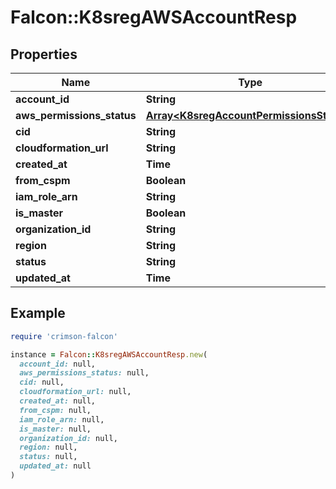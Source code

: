 # Falcon::K8sregAWSAccountResp

## Properties

| Name | Type | Description | Notes |
| ---- | ---- | ----------- | ----- |
| **account_id** | **String** |  |  |
| **aws_permissions_status** | [**Array&lt;K8sregAccountPermissionsStatus&gt;**](K8sregAccountPermissionsStatus.md) |  |  |
| **cid** | **String** |  |  |
| **cloudformation_url** | **String** |  | [optional] |
| **created_at** | **Time** |  |  |
| **from_cspm** | **Boolean** |  |  |
| **iam_role_arn** | **String** |  |  |
| **is_master** | **Boolean** |  |  |
| **organization_id** | **String** |  | [optional] |
| **region** | **String** |  | [optional] |
| **status** | **String** |  |  |
| **updated_at** | **Time** |  |  |

## Example

```ruby
require 'crimson-falcon'

instance = Falcon::K8sregAWSAccountResp.new(
  account_id: null,
  aws_permissions_status: null,
  cid: null,
  cloudformation_url: null,
  created_at: null,
  from_cspm: null,
  iam_role_arn: null,
  is_master: null,
  organization_id: null,
  region: null,
  status: null,
  updated_at: null
)
```

